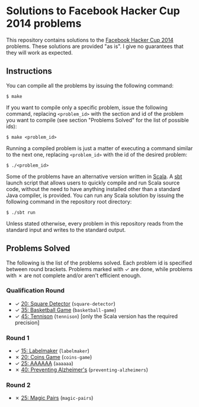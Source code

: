 # Solutions to Facebook Hacker Cup 2014 problems

This repository contains solutions to the [Facebook Hacker Cup 2014][1] problems. These solutions are provided "as is". I give no guarantees that they will work as expected.

## Instructions

You can compile all the problems by issuing the following command:

    $ make

If you want to compile only a specific problem, issue the following command, replacing `<problem_id>` with the section and id of the problem you want to compile (see section "Problems Solved" for the list of possible ids):

    $ make <problem_id>

Running a compiled problem is just a matter of executing a command similar to the next one, replacing `<problem_id>` with the id of the desired problem:

    $ ./<problem_id>

Some of the problems have an alternative version written in [Scala][2]. A [sbt][3] launch script that allows users to quickly compile and run Scala source code, without the need to have anything installed other than a standard Java compiler, is provided. You can run any Scala solution by issuing the following command in the repository root directory:

    $ ./sbt run

Unless stated otherwise, every problem in this repository reads from the standard input and writes to the standard output.

## Problems Solved

The following is the list of the problems solved. Each problem id is specified between round brackets. Problems marked with ✓ are done, while problems with ✗ are not complete and/or aren't efficient enough.

### Qualification Round

* ✓ [20: Square Detector][qual1] (`square-detector`)
* ✓ [35: Basketball Game][qual2] (`basketball-game`)
* ✓ [45: Tennison][qual3] (`tennison`) [only the Scala version has the required precision]

### Round 1

* ✓ [15: Labelmaker][round11] (`labelmaker`)
* ✗ [20: Coins Game][round12] (`coins-game`)
* ✓ [25: AAAAAA][round13] (`aaaaaa`)
* ✗ [40: Preventing Alzheimer's][round14] (`preventing-alzheimers`)

### Round 2

* ✗ [25: Magic Pairs][round21] (`magic-pairs`)

[1]: https://www.facebook.com/hackercup
[2]: http://www.scala-lang.org
[3]: http://www.scala-sbt.org
[qual1]: https://www.facebook.com/hackercup/problems.php?pid=318555664954399&round=598486203541358
[qual2]: https://www.facebook.com/hackercup/problems.php?pid=740733162607577&round=598486203541358
[qual3]: https://www.facebook.com/hackercup/problems.php?pid=373965339404375&round=598486203541358
[round11]: https://www.facebook.com/hackercup/problems.php?pid=637270059647812&round=1437956993099239
[round12]: https://www.facebook.com/hackercup/problems.php?pid=105395349584705&round=1437956993099239
[round13]: https://www.facebook.com/hackercup/problems.php?pid=184326661771870&round=1437956993099239
[round14]: https://www.facebook.com/hackercup/problems.php?pid=1420024724897316&round=1437956993099239
[round21]: https://www.facebook.com/hackercup/problems.php?pid=620734011349888&round=544142832342014
